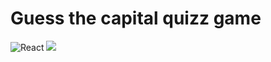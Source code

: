 
# Guess the capital quizz game

![React](https://aleen42.github.io/badges/src/react.svg)
![](https://upload.wikimedia.org/wikipedia/commons/thumb/b/b8/Netlify_logo.svg/128px-Netlify_logo.svg.png)
